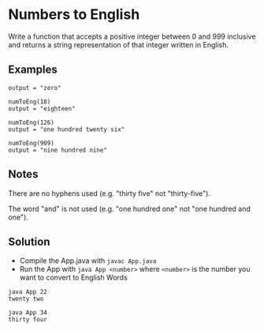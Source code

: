 # Numbers to English
Write a function that accepts a positive integer between 0 and 999 inclusive and returns a string representation of that integer written in English.

## Examples
```numToEng(0)
output = "zero"

numToEng(18)
output = "eighteen"

numToEng(126)
output = "one hundred twenty six"

numToEng(909)
output = "nine hundred nine" 
```

## Notes
There are no hyphens used (e.g. "thirty five" not "thirty-five").

The word "and" is not used (e.g. "one hundred one" not "one hundred and one").

## Solution
- Compile the App.java with ```javac App.java```
- Run the App with ```java App <number>``` where ```<number>``` is the number you want to convert to English Words

```
java App 22
twenty two

java App 34
thirty four
```